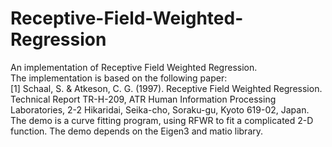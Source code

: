 # Receptive-Field-Weighted-Regression
An implementation of Receptive Field Weighted Regression.  
The implementation is based on the following paper:  
[1] Schaal, S. & Atkeson, C. G. (1997). Receptive Field Weighted Regression. Technical Report TR-H-209, ATR Human Information Processing Laboratories, 2-2 Hikaridai, Seika-cho, Soraku-gu, Kyoto 619-02, Japan.  
The demo is a curve fitting program, using RFWR to fit a complicated 2-D function. The demo depends on the Eigen3 and matio library.  
